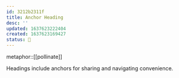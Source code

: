 ```yaml
---
id: 3212b2311f
title: Anchor Heading
desc: ''
updated: 1637623222404
created: 1637623169427
status: 🌱
---
```


metaphor::[[pollinate]]


Headings include anchors for sharing and navigating convenience.

